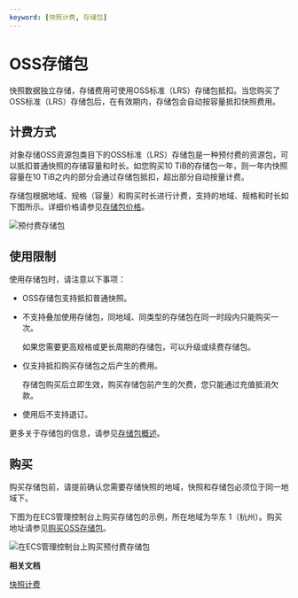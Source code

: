 ```yaml
---
keyword: [快照计费, 存储包]
---
```


# OSS存储包

快照数据独立存储，存储费用可使用OSS标准（LRS）存储包抵扣。当您购买了OSS标准（LRS）存储包后，在有效期内，存储包会自动按容量抵扣快照费用。

## 计费方式

对象存储OSS资源包类目下的OSS标准（LRS）存储包是一种预付费的资源包，可以抵扣普通快照的存储容量和时长。如您购买10 TiB的存储包一年，则一年内快照容量在10 TiB之内的部分会通过存储包抵扣，超出部分自动按量计费。

存储包根据地域、规格（容量）和购买时长进行计费，支持的地域、规格和时长如下图所示。详细价格请参见[存储包价格](https://www.aliyun.com/price/product?spm=5176.8064714.694085.pricedetail2222.308e14ceu4kW4A#/oss/detail)。

![预付费存储包](https://static-aliyun-doc.oss-accelerate.aliyuncs.com/assets/img/zh-CN/4650309951/p140032.png)

## 使用限制

使用存储包时，请注意以下事项：

-   OSS存储包支持抵扣普通快照。
-   不支持叠加使用存储包，同地域、同类型的存储包在同一时段内只能购买一次。

    如果您需要更高规格或更长周期的存储包，可以升级或续费存储包。

-   仅支持抵扣购买存储包之后产生的费用。

    存储包购买后立即生效，购买存储包前产生的欠费，您只能通过充值抵消欠款。

-   使用后不支持退订。

更多关于存储包的信息，请参见[存储包概述](/cn.zh-CN/计量计费/计费方式/包年包月（资源包）/资源包介绍.md)。

## 购买

购买存储包前，请提前确认您需要存储快照的地域，快照和存储包必须位于同一地域下。

下图为在ECS管理控制台上购买存储包的示例，所在地域为华东 1（杭州）。购买地址请参见[购买OSS存储包](https://ecs.console.aliyun.com/#/snapshot/region/cn-hangzhou)。

![在ECS管理控制台上购买预付费存储包](https://static-aliyun-doc.oss-accelerate.aliyuncs.com/assets/img/zh-CN/7375259951/p21086.png)

**相关文档**  


[快照计费](/cn.zh-CN/产品定价/计费项/快照计费.md)

